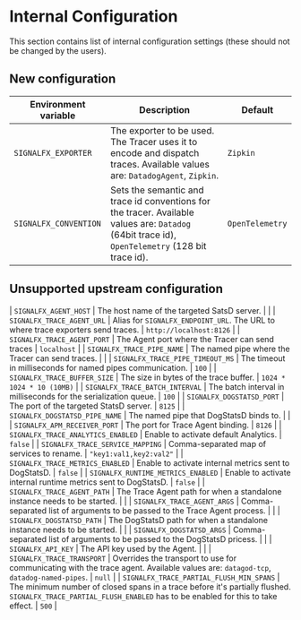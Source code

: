 # Internal Configuration

This section contains list of internal configuration settings (these should not be changed by the users).

## New configuration

| Environment variable | Description | Default |
|-|-|-|
| `SIGNALFX_EXPORTER` | The exporter to be used. The Tracer uses it to encode and dispatch traces. Available values are: `DatadogAgent`, `Zipkin`. | `Zipkin` |
| `SIGNALFX_CONVENTION` | Sets the semantic and trace id conventions for the tracer. Available values are: `Datadog` (64bit trace id), `OpenTelemetry` (128 bit trace id). | `OpenTelemetry` |

## Unsupported upstream configuration

| `SIGNALFX_AGENT_HOST` | The host name of the targeted SatsD server. |  |
| `SIGNALFX_TRACE_AGENT_URL` | Alias for `SIGNALFX_ENDPOINT_URL`. The URL to where trace exporters send traces. | `http://localhost:8126` |
| `SIGNALFX_TRACE_AGENT_PORT` | The Agent port where the Tracer can send traces | `localhost` |
| `SIGNALFX_TRACE_PIPE_NAME` | The named pipe where the Tracer can send traces. |  |
| `SIGNALFX_TRACE_PIPE_TIMEOUT_MS` | The timeout in milliseconds for named pipes communication. | `100` |
| `SIGNALFX_TRACE_BUFFER_SIZE` | The size in bytes of the trace buffer. | `1024 * 1024 * 10 (10MB)` |
| `SIGNALFX_TRACE_BATCH_INTERVAL` | The batch interval in milliseconds for the serialization queue. | `100` |
| `SIGNALFX_DOGSTATSD_PORT` | The port of the targeted StatsD server. | `8125` |
| `SIGNALFX_DOGSTATSD_PIPE_NAME` | The named pipe that DogStatsD binds to. |  |
| `SIGNALFX_APM_RECEIVER_PORT` | The port for Trace Agent binding. | `8126` |
| `SIGNALFX_TRACE_ANALYTICS_ENABLED` | Enable to activate default Analytics. | `false` |
| `SIGNALFX_TRACE_SERVICE_MAPPING` | Comma-separated map of services to rename. | `"key1:val1,key2:val2"` |
| `SIGNALFX_TRACE_METRICS_ENABLED` | Enable to activate internal metrics sent to DogStatsD. | `false` |
| `SIGNALFX_RUNTIME_METRICS_ENABLED` | Enable to activate internal runtime metrics sent to DogStatsD. | `false` |
| `SIGNALFX_TRACE_AGENT_PATH` | The Trace Agent path for when a standalone instance needs to be started. |  |
| `SIGNALFX_TRACE_AGENT_ARGS` | Comma-separated list of arguments to be passed to the Trace Agent process. |  |
| `SIGNALFX_DOGSTATSD_PATH` | The DogStatsD path for when a standalone instance needs to be started. |  |
| `SIGNALFX_DOGSTATSD_ARGS` | Comma-separated list of arguments to be passed to the DogStatsD pricess. |  |
| `SIGNALFX_API_KEY` | The API key used by the Agent. |  |
| `SIGNALFX_TRACE_TRANSPORT` | Overrides the transport to use for communicating with the trace agent. Available values are: `datagod-tcp`, `datadog-named-pipes`. | `null` |
| `SIGNALFX_TRACE_PARTIAL_FLUSH_MIN_SPANS` | The minimum number of closed spans in a trace before it's partially flushed. `SIGNALFX_TRACE_PARTIAL_FLUSH_ENABLED` has to be enabled for this to take effect. | `500` |

